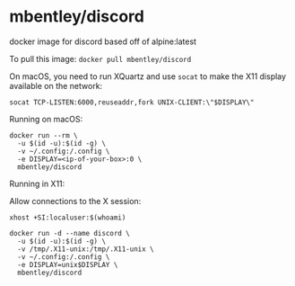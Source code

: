 mbentley/discord
================

docker image for discord
based off of alpine:latest

To pull this image:
`docker pull mbentley/discord`

On macOS, you need to run XQuartz and use `socat` to make the X11 display available on the network:

```
socat TCP-LISTEN:6000,reuseaddr,fork UNIX-CLIENT:\"$DISPLAY\"
```

Running on macOS:

```
docker run --rm \
  -u $(id -u):$(id -g) \
  -v ~/.config:/.config \
  -e DISPLAY=<ip-of-your-box>:0 \
  mbentley/discord
```

Running in X11:

Allow connections to the X session:
```
xhost +SI:localuser:$(whoami)
```

```
docker run -d --name discord \
  -u $(id -u):$(id -g) \
  -v /tmp/.X11-unix:/tmp/.X11-unix \
  -v ~/.config:/.config \
  -e DISPLAY=unix$DISPLAY \
  mbentley/discord
```

